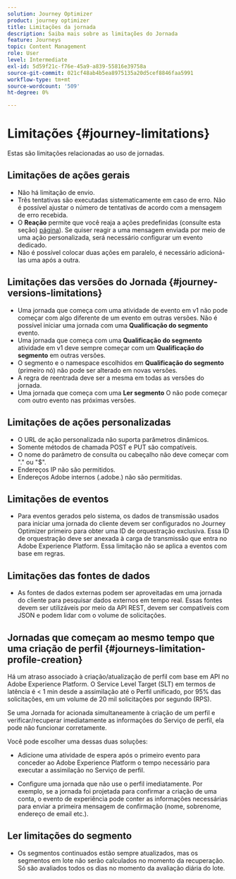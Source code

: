 ```yaml
---
solution: Journey Optimizer
product: journey optimizer
title: Limitações da jornada
description: Saiba mais sobre as limitações do Jornada
feature: Journeys
topic: Content Management
role: User
level: Intermediate
exl-id: 5d59f21c-f76e-45a9-a839-55816e39758a
source-git-commit: 021cf48ab4b5ea8975135a20d5cef8846faa5991
workflow-type: tm+mt
source-wordcount: '509'
ht-degree: 0%

---
```


# Limitações {#journey-limitations}

Estas são limitações relacionadas ao uso de jornadas.

## Limitações de ações gerais

* Não há limitação de envio. 
* Três tentativas são executadas sistematicamente em caso de erro. Não é possível ajustar o número de tentativas de acordo com a mensagem de erro recebida. 
* O **Reação** permite que você reaja a ações predefinidas (consulte esta seção) [página](../building-journeys/reaction-events.md)). Se quiser reagir a uma mensagem enviada por meio de uma ação personalizada, será necessário configurar um evento dedicado. 
* Não é possível colocar duas ações em paralelo, é necessário adicioná-las uma após a outra.

## Limitações das versões do Jornada {#journey-versions-limitations}

* Uma jornada que começa com uma atividade de evento em v1 não pode começar com algo diferente de um evento em outras versões. Não é possível iniciar uma jornada com uma **Qualificação do segmento** evento.
* Uma jornada que começa com uma **Qualificação do segmento** atividade em v1 deve sempre começar com um **Qualificação do segmento** em outras versões.
* O segmento e o namespace escolhidos em **Qualificação do segmento** (primeiro nó) não pode ser alterado em novas versões.
* A regra de reentrada deve ser a mesma em todas as versões do jornada.
* Uma jornada que começa com uma **Ler segmento** O não pode começar com outro evento nas próximas versões.
 

## Limitações de ações personalizadas

* O URL de ação personalizada não suporta parâmetros dinâmicos. 
* Somente métodos de chamada POST e PUT são compatíveis. 
* O nome do parâmetro de consulta ou cabeçalho não deve começar com &quot;.&quot; ou &quot;$&quot;. 
* Endereços IP não são permitidos. 
* Endereços Adobe internos (.adobe.) não são permitidas.
 

## Limitações de eventos

* Para eventos gerados pelo sistema, os dados de transmissão usados para iniciar uma jornada do cliente devem ser configurados no Journey Optimizer primeiro para obter uma ID de orquestração exclusiva. Essa ID de orquestração deve ser anexada à carga de transmissão que entra no Adobe Experience Platform. Essa limitação não se aplica a eventos com base em regras.
 

## Limitações das fontes de dados

* As fontes de dados externas podem ser aproveitadas em uma jornada do cliente para pesquisar dados externos em tempo real. Essas fontes devem ser utilizáveis por meio da API REST, devem ser compatíveis com JSON e podem lidar com o volume de solicitações.

## Jornadas que começam ao mesmo tempo que uma criação de perfil {#journeys-limitation-profile-creation}

Há um atraso associado à criação/atualização de perfil com base em API no Adobe Experience Platform. O Service Level Target (SLT) em termos de latência é &lt; 1 min desde a assimilação até o Perfil unificado, por 95% das solicitações, em um volume de 20 mil solicitações por segundo (RPS).

Se uma Jornada for acionada simultaneamente à criação de um perfil e verificar/recuperar imediatamente as informações do Serviço de perfil, ela pode não funcionar corretamente.

Você pode escolher uma dessas duas soluções:

* Adicione uma atividade de espera após o primeiro evento para conceder ao Adobe Experience Platform o tempo necessário para executar a assimilação no Serviço de perfil.

* Configure uma jornada que não use o perfil imediatamente. Por exemplo, se a jornada foi projetada para confirmar a criação de uma conta, o evento de experiência pode conter as informações necessárias para enviar a primeira mensagem de confirmação (nome, sobrenome, endereço de email etc.).

## Ler limitações do segmento

* Os segmentos continuados estão sempre atualizados, mas os segmentos em lote não serão calculados no momento da recuperação. Só são avaliados todos os dias no momento da avaliação diária do lote.
